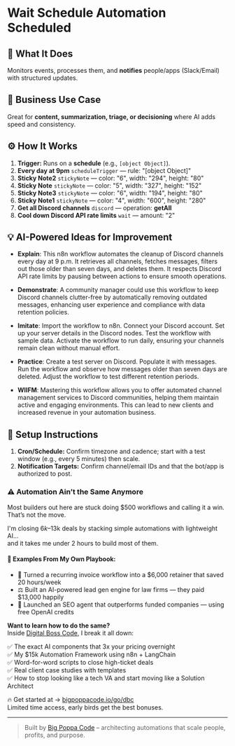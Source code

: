 # Wait Schedule Automation Scheduled
## 🚀 What It Does
Monitors events, processes them, and **notifies** people/apps (Slack/Email) with structured updates.

## 💼 Business Use Case
Great for **content, summarization, triage, or decisioning** where AI adds speed and consistency.

## ⚙️ How It Works
1. **Trigger:** Runs on a **schedule** (e.g., `[object Object]`).
2. **Every day at 9pm** `scheduleTrigger` — rule: "[object Object]"
3. **Sticky Note2** `stickyNote` — color: "6", width: "294", height: "80"
4. **Sticky Note** `stickyNote` — color: "5", width: "327", height: "152"
5. **Sticky Note3** `stickyNote` — color: "6", width: "194", height: "80"
6. **Sticky Note1** `stickyNote` — color: "4", width: "600", height: "280"
7. **Get all Discord channels** `discord` — operation: **getAll**
8. **Cool down Discord API rate limits** `wait` — amount: "2"

## 💡 AI-Powered Ideas for Improvement
- **Explain**: This n8n workflow automates the cleanup of Discord channels every day at 9 p.m. It retrieves all channels, fetches messages, filters out those older than seven days, and deletes them. It respects Discord API rate limits by pausing between actions to ensure smooth operations.

- **Demonstrate**: A community manager could use this workflow to keep Discord channels clutter-free by automatically removing outdated messages, enhancing user experience and compliance with data retention policies.

- **Imitate**: Import the workflow to n8n. Connect your Discord account. Set up your server details in the Discord nodes. Test the workflow with sample data. Activate the workflow to run daily, ensuring your channels remain clean without manual effort.

- **Practice**: Create a test server on Discord. Populate it with messages. Run the workflow and observe how messages older than seven days are deleted. Adjust the workflow to test different retention periods.

- **WIIFM**: Mastering this workflow allows you to offer automated channel management services to Discord communities, helping them maintain active and engaging environments. This can lead to new clients and increased revenue in your automation business.

## 🔧 Setup Instructions
1. **Cron/Schedule:** Confirm timezone and cadence; start with a test window (e.g., every 5 minutes) then scale.
2. **Notification Targets:** Confirm channel/email IDs and that the bot/app is authorized to post.

### ⚠️ Automation Ain’t the Same Anymore

Most builders out here are stuck doing $500 workflows and calling it a win.  
That’s not the move.  

I'm closing $6k–$13k deals by stacking simple automations with lightweight AI...  
and it takes me under 2 hours to build most of them.

#### 🧠 Examples From My Own Playbook:
- 🔁 Turned a recurring invoice workflow into a $6,000 retainer that saved 20 hours/week  
- ⚖️ Built an AI-powered lead gen engine for law firms — they paid $13,000 happily  
- 🚀 Launched an SEO agent that outperforms funded companies — using free OpenAI credits  

**Want to learn how to do the same?**  
Inside [Digital Boss Code](https://bigpoppacode.io/go/dbc), I break it all down:

✅ The exact AI components that 3x your pricing overnight  
✅ My $15k Automation Framework using n8n + LangChain  
✅ Word-for-word scripts to close high-ticket deals  
✅ Real client case studies with templates  
✅ How to stop looking like a tech VA and start moving like a Solution Architect  

🔥 Get started at → [bigpoppacode.io/go/dbc](https://bigpoppacode.io/go/dbc)  
Limited time access, early birds get the best bonuses.

---
> Built by [Big Poppa Code](https://bigpoppacode.io) – architecting automations that scale people, profits, and purpose.
